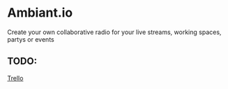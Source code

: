 # Ambiant.io
Create your own collaborative radio for your live streams, working spaces, partys or events

## TODO:

[Trello](https://trello.com/b/CFYHFEDK)
